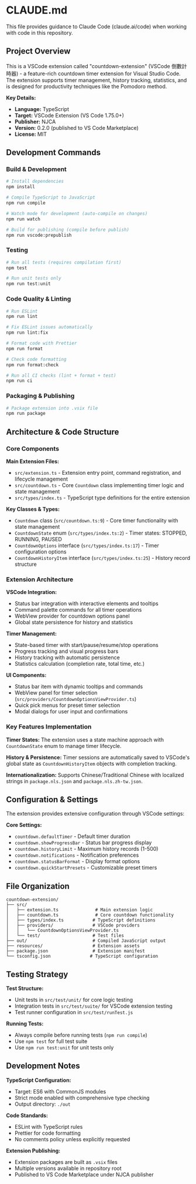# CLAUDE.md

This file provides guidance to Claude Code (claude.ai/code) when working with code in this repository.

## Project Overview

This is a VSCode extension called "countdown-extension" (VSCode 倒數計時器) - a feature-rich countdown timer extension for Visual Studio Code. The extension supports timer management, history tracking, statistics, and is designed for productivity techniques like the Pomodoro method.

**Key Details:**
- **Language:** TypeScript 
- **Target:** VSCode Extension (VS Code 1.75.0+)
- **Publisher:** NJCA
- **Version:** 0.2.0 (published to VS Code Marketplace)
- **License:** MIT

## Development Commands

### Build & Development
```bash
# Install dependencies
npm install

# Compile TypeScript to JavaScript
npm run compile

# Watch mode for development (auto-compile on changes)
npm run watch

# Build for publishing (compile before publish)
npm run vscode:prepublish
```

### Testing
```bash
# Run all tests (requires compilation first)
npm test

# Run unit tests only
npm run test:unit
```

### Code Quality & Linting
```bash
# Run ESLint
npm run lint

# Fix ESLint issues automatically
npm run lint:fix

# Format code with Prettier
npm run format

# Check code formatting
npm run format:check

# Run all CI checks (lint + format + test)
npm run ci
```

### Packaging & Publishing
```bash
# Package extension into .vsix file
npm run package
```

## Architecture & Code Structure

### Core Components

**Main Extension Files:**
- `src/extension.ts` - Extension entry point, command registration, and lifecycle management
- `src/countdown.ts` - Core `Countdown` class implementing timer logic and state management
- `src/types/index.ts` - TypeScript type definitions for the entire extension

**Key Classes & Types:**
- `Countdown` class (`src/countdown.ts:9`) - Core timer functionality with state management
- `CountdownState` enum (`src/types/index.ts:2`) - Timer states: STOPPED, RUNNING, PAUSED
- `CountdownOptions` interface (`src/types/index.ts:17`) - Timer configuration options
- `CountdownHistoryItem` interface (`src/types/index.ts:25`) - History record structure

### Extension Architecture

**VSCode Integration:**
- Status bar integration with interactive elements and tooltips
- Command palette commands for all timer operations
- WebView provider for countdown options panel
- Global state persistence for history and statistics

**Timer Management:**
- State-based timer with start/pause/resume/stop operations
- Progress tracking and visual progress bars
- History tracking with automatic persistence
- Statistics calculation (completion rate, total time, etc.)

**UI Components:**
- Status bar item with dynamic tooltips and commands
- WebView panel for timer selection (`src/providers/CountdownOptionsViewProvider.ts`)
- Quick pick menus for preset timer selection
- Modal dialogs for user input and confirmations

### Key Features Implementation

**Timer States:** The extension uses a state machine approach with `CountdownState` enum to manage timer lifecycle.

**History & Persistence:** Timer sessions are automatically saved to VSCode's global state as `CountdownHistoryItem` objects with completion tracking.

**Internationalization:** Supports Chinese/Traditional Chinese with localized strings in `package.nls.json` and `package.nls.zh-tw.json`.

## Configuration & Settings

The extension provides extensive configuration through VSCode settings:

**Core Settings:**
- `countdown.defaultTimer` - Default timer duration
- `countdown.showProgressBar` - Status bar progress display
- `countdown.historyLimit` - Maximum history records (1-500)
- `countdown.notifications` - Notification preferences
- `countdown.statusBarFormat` - Display format options
- `countdown.quickStartPresets` - Customizable preset timers

## File Organization

```
countdown-extension/
├── src/
│   ├── extension.ts              # Main extension logic
│   ├── countdown.ts              # Core countdown functionality
│   ├── types/index.ts           # TypeScript definitions
│   ├── providers/               # VSCode providers
│   │   └── CountdownOptionsViewProvider.ts
│   └── test/                    # Test files
├── out/                         # Compiled JavaScript output
├── resources/                   # Extension assets
├── package.json                 # Extension manifest
└── tsconfig.json               # TypeScript configuration
```

## Testing Strategy

**Test Structure:**
- Unit tests in `src/test/unit/` for core logic testing
- Integration tests in `src/test/suite/` for VSCode extension testing
- Test runner configuration in `src/test/runTest.js`

**Running Tests:**
- Always compile before running tests (`npm run compile`)
- Use `npm test` for full test suite
- Use `npm run test:unit` for unit tests only

## Development Notes

**TypeScript Configuration:**
- Target: ES6 with CommonJS modules
- Strict mode enabled with comprehensive type checking
- Output directory: `./out`

**Code Standards:**
- ESLint with TypeScript rules
- Prettier for code formatting  
- No comments policy unless explicitly requested

**Extension Publishing:**
- Extension packages are built as `.vsix` files
- Multiple versions available in repository root
- Published to VS Code Marketplace under NJCA publisher